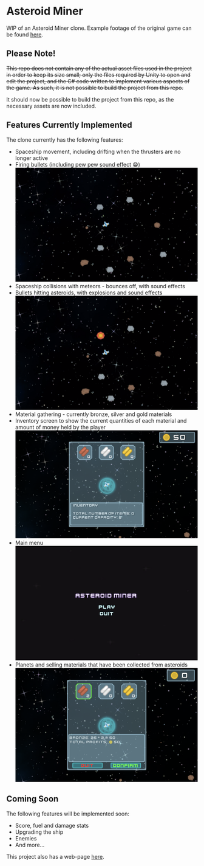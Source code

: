 # Asteroid Miner

WIP of an Asteroid Miner clone. Example footage of the original game can be found [here](https://www.youtube.com/watch?v=v1fseBg0E-g).

## Please Note!
~~This repo does not contain any of the actual asset files used in the project in order to keep its size small; only the files required by Unity to open and edit the project, and the C# code written to implement various aspects of the game. As such, it is not possible to build the project from this repo.~~

It should now be possible to build the project from this repo, as the necessary assets are now included.

## Features Currently Implemented
The clone currently has the following features:
- Spaceship movement, including drifting when the thrusters are no longer active
- Firing bullets (including pew pew sound effect :grin:)
![Asteroid Mining](/screenshots/asteroid-mining_1.png)
- Spaceship collisions with meteors - bounces off, with sound effects
- Bullets hitting asteroids, with explosions and sound effects
![Asteroid Mining](/screenshots/asteroid-mining_2.png)
- Material gathering - currently bronze, silver and gold materials
- Inventory screen to show the current quantities of each material and amount of money held by the player
![Inventory](/screenshots/inventory.png)
- Main menu
![Start Menu](/screenshots/title-screen.png)
- Planets and selling materials that have been collected from asteroids
![Planets](screenshots/planet-shop2.png)

## Coming Soon
The following features will be implemented soon:
- Score, fuel and damage stats
- Upgrading the ship
- Enemies
- And more...

This project also has a web-page [here](https://kaitlenw.github.io/asteroid-miner.html).



